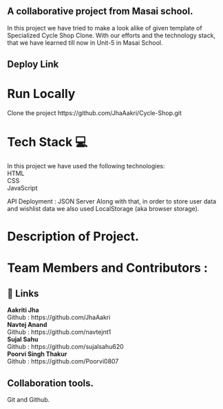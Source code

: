 <h2>A collaborative project from Masai school.</h2>

In this project we have tried to make a look alike of given template of Specialized Cycle Shop Clone. With our efforts and the technology stack, that we have learned till now in Unit-5 in Masai School.

<h2>Deploy Link</h2>

<h1>Run Locally</h1>
Clone the project
https://github.com/JhaAakri/Cycle-Shop.git

<h1>Tech Stack 💻</h1>
In this project we have used the following technologies:
<br>
HTML<br>
CSS<br>
JavaScript<br>

API Deployment : JSON Server
Along with that, in order to store user data and wishlist data we also used LocalStorage (aka browser storage).

<h1>Description of Project.</h1>


<h1>Team Members and Contributors :</h1>
<h2>🔗 Links</h2>
<b>Aakriti Jha</b><br>
Github : https://github.com/JhaAakri<br>
<b>Navtej Anand</b><br>
Github : https://github.com/navtejnt1<br>
<b>Sujal Sahu</b><br>
Github : https://github.com/sujalsahu620<br>
<b>Poorvi Singh Thakur</b><br>
Github : https://github.com/Poorvi0807


<h2>Collaboration tools.</h2>
Git and Github.